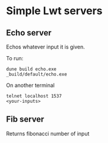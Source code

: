 # Simple Lwt servers

## Echo server

Echos whatever input it is given. 

To run: 

```
dune build echo.exe
_build/default/echo.exe
```

On another terminal

```
telnet localhost 1537
<your-inputs>
```

## Fib server

Returns fibonacci number of input